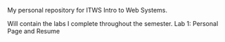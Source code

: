 My personal repository for ITWS Intro to Web Systems. 

Will contain the labs I complete throughout the semester.
Lab 1: Personal Page and Resume